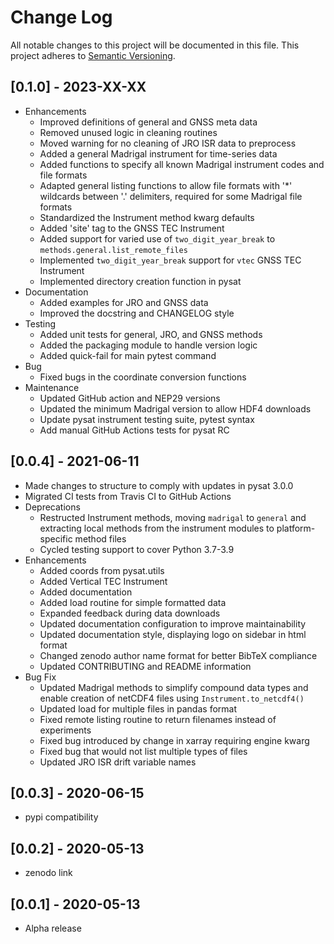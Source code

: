 Change Log
==========
All notable changes to this project will be documented in this file.
This project adheres to [Semantic Versioning](https://semver.org/).

[0.1.0] - 2023-XX-XX
--------------------
* Enhancements
   * Improved definitions of general and GNSS meta data
   * Removed unused logic in cleaning routines
   * Moved warning for no cleaning of JRO ISR data to preprocess
   * Added a general Madrigal instrument for time-series data
   * Added functions to specify all known Madrigal instrument codes and
     file formats
   * Adapted general listing functions to allow file formats with '*' wildcards
     between '.' delimiters, required for some Madrigal file formats
   * Standardized the Instrument method kwarg defaults
   * Added 'site' tag to the GNSS TEC Instrument
   * Added support for varied use of `two_digit_year_break` to
     `methods.general.list_remote_files`
   * Implemented `two_digit_year_break` support for `vtec` GNSS TEC Instrument
   * Implemented directory creation function in pysat
* Documentation
   * Added examples for JRO and GNSS data
   * Improved the docstring and CHANGELOG style
* Testing
   * Added unit tests for general, JRO, and GNSS methods
   * Added the packaging module to handle version logic
   * Added quick-fail for main pytest command
* Bug
   * Fixed bugs in the coordinate conversion functions
* Maintenance
   * Updated GitHub action and NEP29 versions
   * Updated the minimum Madrigal version to allow HDF4 downloads
   * Update pysat instrument testing suite, pytest syntax
   * Add manual GitHub Actions tests for pysat RC

[0.0.4] - 2021-06-11
--------------------
* Made changes to structure to comply with updates in pysat 3.0.0
* Migrated CI tests from Travis CI to GitHub Actions
* Deprecations
  * Restructed Instrument methods, moving `madrigal` to `general` and extracting
    local methods from the instrument modules to platform-specific method files
  * Cycled testing support to cover Python 3.7-3.9
* Enhancements
  * Added coords from pysat.utils
  * Added Vertical TEC Instrument
  * Added documentation
  * Added load routine for simple formatted data
  * Expanded feedback during data downloads
  * Updated documentation configuration to improve maintainability
  * Updated documentation style, displaying logo on sidebar in html format
  * Changed zenodo author name format for better BibTeX compliance
  * Updated CONTRIBUTING and README information
* Bug Fix
  * Updated Madrigal methods to simplify compound data types and enable
    creation of netCDF4 files using `Instrument.to_netcdf4()`
  * Updated load for multiple files in pandas format
  * Fixed remote listing routine to return filenames instead of experiments
  * Fixed bug introduced by change in xarray requiring engine kwarg
  * Fixed bug that would not list multiple types of files
  * Updated JRO ISR drift variable names

[0.0.3] - 2020-06-15
--------------------
* pypi compatibility

[0.0.2] - 2020-05-13
--------------------
* zenodo link

[0.0.1] - 2020-05-13
--------------------
* Alpha release

